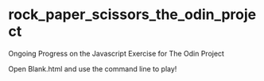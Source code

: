 # rock_paper_scissors_the_odin_project
Ongoing Progress on the Javascript Exercise for The Odin Project

Open Blank.html and use the command line to play!

